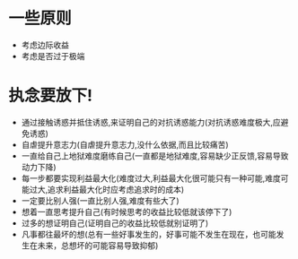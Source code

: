 # 一些原则
- 考虑边际收益
- 考虑是否过于极端

# 执念要放下!
- 通过接触诱惑并抵住诱惑,来证明自己的对抗诱惑能力(对抗诱惑难度极大,应避免诱惑)
- 自虐提升意志力(自虐提升意志力,没什么依据,而且比较痛苦)
- 一直给自己上地狱难度磨练自己(一直都是地狱难度,容易缺少正反馈,容易导致动力下降)
- 每一步都要实现利益最大化(难度过大,利益最大化很可能只有一种可能,难度可能过大,追求利益最大化时应考虑追求时的成本)
- 一定要比别人强(一直比别人强,难度有些大了)
- 想着一直思考提升自己(有时候思考的收益比较低就该停下了)
- 过多的想证明自己(证明自己的收益比较低就别证明了)
- 凡事都往最坏的想(总有一些好事发生的，好事可能不发生在现在，也可能发生在未来，总想坏的可能容易导致抑郁)

